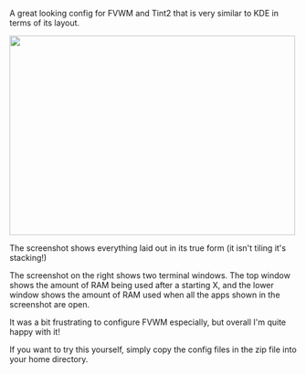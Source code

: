 A great looking config for FVWM and Tint2 that is very similar to KDE in terms of its layout.

<img src="https://i.imgur.com/X3qqylV.png" width="500px" height="350px"></img>

The screenshot shows everything laid out in its true form (it isn't tiling it's stacking!)

The screenshot on the right shows two terminal windows. The top window shows the amount of RAM being used after a starting X, and the lower window shows the amount of RAM used when all the apps shown in the screenshot are open.

It was a bit frustrating to configure FVWM especially, but overall I'm quite happy with it!

If you want to try this yourself, simply copy the config files in the zip file into your home directory.

